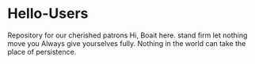 # Hello-Users
Repository for our cherished patrons
Hi, Boait here. stand firm let nothing move you
Always give yourselves fully.
Nothing in the world can take the place of persistence.
